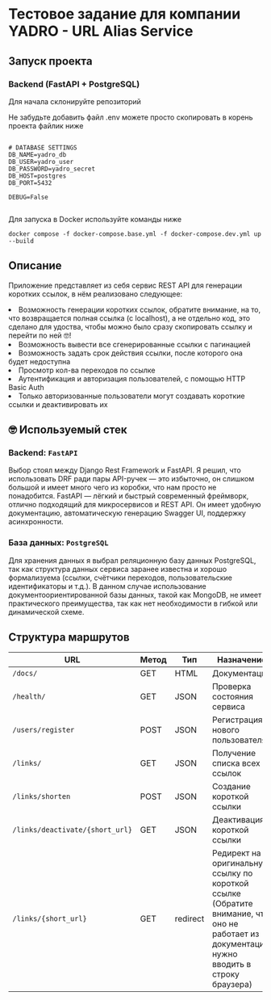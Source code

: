  <h1>Тестовое задание для компании YADRO - URL Alias Service</h1>

<h2>Запуск проекта</h2>

<h3>Backend (FastAPI + PostgreSQL)</h3>

<p>Для начала склонируйте репозиторий</p>

<p>Не забудьте добавить файл .env можете просто скопировать в корень проекта файлик ниже</p>

<pre><code>
# DATABASE SETTINGS
DB_NAME=yadro_db
DB_USER=yadro_user
DB_PASSWORD=yadro_secret
DB_HOST=postgres
DB_PORT=5432

DEBUG=False

</code></pre>

<p>Для запуска в Docker используйте команды ниже</p>

<pre><code>docker compose -f docker-compose.base.yml -f docker-compose.dev.yml up --build</code></pre>

<h2>Описание</h2>

<p>
Приложение представляет из себя сервис REST API для генерации коротких ссылок, в нём реализовано следующее:
<li>Возможность генерации коротких ссылок, обратите внимание, на то, что возвращается полная ссылка (с localhost), а не отдельно код, это сделано для удоства, чтобы можно было сразу скопировать ссылку и перейти по ней 🤓! </li>
<li>Возможность вывести все сгенерированные ссылки с пагинацией</li>
<li>Возможность задать срок действия ссылки, после которого она будет недоступна</li>
<li>Просмотр кол-ва переходов по ссылке</li>
<li>Аутентификация и авторизация пользователей, с помощью HTTP Basic Auth</li>
<li>Только авторизованные пользователи могут создавать короткие ссылки и деактивировать их</li>
 
</p>

<h2>🤓 Используемый стек</h2>

<h3>Backend: <code>FastAPI</code></h3>
<p>
Выбор стоял между Django Rest Framework и FastAPI. Я решил, что использовать DRF ради пары API-ручек — это избыточно, он слишком большой и имеет много чего из коробки, что нам просто не понадобится. 
FastAPI — лёгкий и быстрый современный фреймворк, отлично подходящий для микросервисов и REST API. 
Он имеет удобную документацию, автоматическую генерацию Swagger UI, поддержку асинхронности.
</p>

<h3>База данных: <code>PostgreSQL</code></h3>
<p>
Для хранения данных я выбрал реляционную базу данных PostgreSQL, так как структура данных сервиса заранее известна и хорошо формализуема (ссылки, счётчики переходов, пользовательские идентификаторы и т.д.). В данном случае использование документоориентированной базы данных, такой как MongoDB, не имеет практического преимущества, так как нет необходимости в гибкой или динамической схеме.
</p>

<h2> Структура маршрутов </h2>

| URL                                 | Метод | Тип        | Назначение                                           | Аутентификация |
|-------------------------------------|-------|------------|------------------------------------------------------|----------------|
| `/docs/`                            | GET   | HTML       | Документация                                         | Нет            |
| `/health/`                          | GET   | JSON       | Проверка состояния сервиса                           | Нет            |
| `/users/register`                  | POST  | JSON       | Регистрация нового пользователя                      | Нет            |
| `/links/`                           | GET   | JSON       | Получение списка всех ссылок                         | Нет            |
| `/links/shorten`                   | POST  | JSON       | Создание короткой ссылки                             | Basic Auth     |
| `/links/deactivate/{short_url}`    | GET   | JSON       | Деактивация короткой ссылки                          | Basic Auth     |
| `/links/{short_url}`               | GET   | redirect   | Редирект на оригинальную ссылку по короткой ссылке (Обратите внимание, что оно не работает из документации, нужно вводить в строку браузера)   | Нет            |
